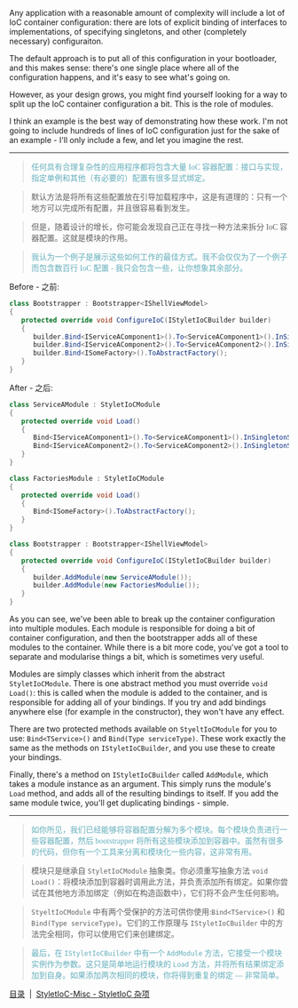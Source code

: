 Any application with a reasonable amount of complexity will include a lot of IoC container configuration: there are lots of explicit binding of interfaces to implementations, of specifying singletons, and other (completely necessary) configuraiton.

The default approach is to put all of this configuration in your bootloader, and this makes sense: there's one single place where all of the configuration happens, and it's easy to see what's going on.

However, as your design grows, you might find yourself looking for a way to split up the IoC container configuration a bit. This is the role of modules.

I think an example is the best way of demonstrating how these work. I'm not going to include hundreds of lines of IoC configuration just for the sake of an example - I'll only include a few, and let you imagine the rest.


---
><font color="#63aebb" face="微软雅黑">任何具有合理复杂性的应用程序都将包含大量 IoC 容器配置：接口与实现，指定单例和其他（有必要的）配置有很多显式绑定。

>默认方法是将所有这些配置放在引导加载程序中，这是有道理的：只有一个地方可以完成所有配置，并且很容易看到发生。

>但是，随着设计的增长，你可能会发现自己正在寻找一种方法来拆分 IoC 容器配置。这就是模块的作用。

>我认为一个例子是展示这些如何工作的最佳方式。我不会仅仅为了一个例子而包含数百行 IoC 配置 - 我只会包含一些，让你想象其余部分。</font>

Before - 之前:

```csharp
class Bootstrapper : Bootstrapper<IShellViewModel>
{
   protected override void ConfigureIoC(IStyletIoCBuilder builder)
   {
      builder.Bind<IServiceAComponent1>().To<ServiceAComponent1>().InSingletonScope();
      builder.Bind<IServiceAComponent2>().To<ServiceAComponent2>().InSingletonScope();
      builder.Bind<ISomeFactory>().ToAbstractFactory();
   }
}
```

After - 之后:

```csharp
class ServiceAModule : StyletIoCModule
{
   protected override void Load()
   {
      Bind<IServiceAComponent1>().To<ServiceAComponent1>().InSingletonScope();
      Bind<IServiceAComponent2>().To<ServiceAComponent2>().InSingletonScope();
   }
}

class FactoriesModule : StyletIoCModule
{
   protected override void Load()
   {
      Bind<ISomeFactory>().ToAbstractFactory();
   }
}

class Bootstrapper : Bootstrapper<IShellViewModel>
{
   protected override void ConfigureIoC(IStyletIoCBuilder builder)
   {
      builder.AddModule(new ServiceAModule());
      builder.AddModule(new FactoriesModulie());
   }
}
```

As you can see, we've been able to break up the container configuration into multiple modules. Each module is responsible for doing a bit of container configuration, and then the bootstrapper adds all of these modules to the container. While there is a bit more code, you've got a tool to separate and modularise things a bit, which is sometimes very useful.

Modules are simply classes which inherit from the abstract `StyletIoCModule`. There is one abstract method you must override `void Load()`: this is called when the module is added to the container, and is responsible for adding all of your bindings. If you try and add bindings anywhere else (for example in the constructor), they won't have any effect.

There are two protected methods available on `StyeltIoCModule` for you to use: `Bind<TService>()` and `Bind(Type serviceType)`. These work exactly the same as the methods on `IStyletIoCBuilder`, and you use these to create your bindings.

Finally, there's a method on `IStyletIoCBuilder` called `AddModule`, which takes a module instance as an argument. This simply runs the module's `Load` method, and adds all of the resulting bindings to itself. If you add the same module twice, you'll get duplicating bindings - simple.

---
><font color="#63aebb" face="微软雅黑">如你所见，我们已经能够将容器配置分解为多个模块。每个模块负责进行一些容器配置，然后 bootstrapper 将所有这些模块添加到容器中。虽然有很多的代码，但你有一个工具来分离和模块化一些内容，这非常有用。

>模块只是继承自 `StyletIoCModule` 抽象类。你必须重写抽象方法 `void Load()`：将模块添加到容器时调用此方法，并负责添加所有绑定。如果你尝试在其他地方添加绑定（例如在构造函数中），它们将不会产生任何影响。

>`StyeltIoCModule` 中有两个受保护的方法可供你使用:`Bind<TService>()` 和 `Bind(Type serviceType)`。它们的工作原理与 `IStyletIoCBuilder` 中的方法完全相同，你可以使用它们来创建绑定。

>最后，在 `IStyletIoCBuilder` 中有一个 `AddModule` 方法，它接受一个模块实例作为参数。这只是简单地运行模块的 `Load` 方法，并将所有结果绑定添加到自身。如果添加两次相同的模块，你将得到重复的绑定 — 非常简单。</font>

[目录](./../Index.md)&nbsp;&nbsp;|&nbsp;&nbsp;[StyletIoC-Misc - StyletIoC 杂项](./StyletIoC-Misc.md)